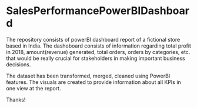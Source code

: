 # SalesPerformancePowerBIDashboard

The repository consists of powerBI dashboard report of a fictional store based in India. The dashoboard consists of information regarding total profit in 2018, amount(revenue) generated, total orders, orders by categories, etc. that would be really crucial for stakeholders in making important business decisions.

The dataset has been transformed, merged, cleaned using PowerBI features. The visuals are created to provide information about all KPIs in one view at the report.

Thanks!
